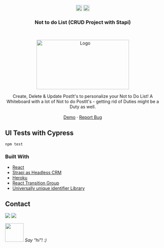 <!-- https://www.markdownguide.org/basic-syntax/#reference-style-links-->
<!-- search and replace  portfolio2 -->

<p align="center">
  <a href="mailto:a.quinkenstein@gmail.com"><img src="https://image.flaticon.com/icons/svg/725/725643.svg" height="20" width="20" /></a>
  <a href="https://linkedin.com/in/AnneQuinkenstein"><img src="https://cdn.jsdelivr.net/npm/simple-icons@3.0.1/icons/linkedin.svg" height="20"     width="20" /></a>
</p>

<!-- PROJECT LOGO -->

  <h3 align="center">Not to do List (CRUD Project with Stapi)</h3>

<br />
<p align="center">
  <a href="https://aquin-todolist.netlify.app/">
    <img src="https://i.imgur.com/byHVXBW.png" alt="Logo" width="300" height="160">
  </a>

  <p align="center">
  Create, Delete & Update PostIt's to personalize your Not to Do List! 
  A Whiteboard with a lot of Not to do PostIt's - getting rid of Duties might be a Duty as well. 
    <br />
    <br />
    <a href="https://aquin-todolist.netlify.app/">Demo</a>
    ·
    <a href="https://github.com/AnneQuinkenstein/list/issues">Report Bug</a>
  </p>
</p>

## UI Tests with Cypress 
`npm test`

### Built With

- [React](https://reactjs.org/)
- [Strapi as Headless CRM](https://strapi.io/)
- [Heroku](https://www.heroku.com/)
- [React Transition Group](http://reactcommunity.org/react-transition-group/)
- [Universally unique identifier Library ](https://www.npmjs.com/package/uuidv4)

## Contact

<p> <a target="_blank" href="https://www.linkedin.com/in/anne-quinkenstein"><img src="https://img.shields.io/badge/-LinkedIn-0077B5?style=for-the-badge&logo=Linkedin&logoColor=white"></img></a>
<a target="_blank" href="mailto:a.quinkenstein@gmail.com"><img src="https://img.shields.io/badge/-Gmail-D14836?style=for-the-badge&logo=Gmail&logoColor=white"></img></a>
</p>

<img src="https://media.giphy.com/media/LnQjpWaON8nhr21vNW/giphy.gif" width="60"> <em>Say "hi"! :)</em>
